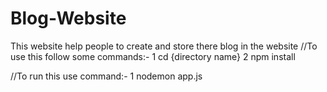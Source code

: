 # Blog-Website
This website help people to create and store there blog in the website 
//To use this follow some commands:-
1 cd {directory name}
2 npm install

//To run this use command:-
1 nodemon app.js

